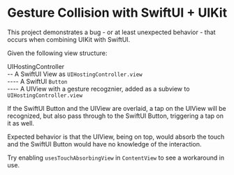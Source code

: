 # Gesture Collision with SwiftUI + UIKit

This project demonstrates a bug - or at least unexpected behavior - that occurs when combining UIKit with SwiftUI.

Given the following view structure:

UIHostingController </br>
-- A SwiftUI View as `UIHostingController.view` </br>
---- A SwiftUI `Button` </br>
---- A UIView with a gesture recogznier, added as a subview to `UIHostingController.view` </br>
    
If the SwiftUI Button and the UIView are overlaid, a tap on the UIView will be recognized, but also pass through to the SwiftUI Button, triggering a tap on it as well.

Expected behavior is that the UIView, being on top, would absorb the touch and the SwiftUI Button would have no knowledge of the interaction.

Try enabling `usesTouchAbsorbingView` in `ContentView` to see a workaround in use.
